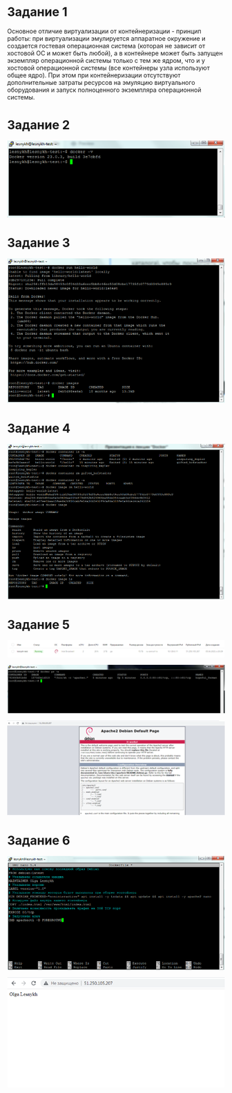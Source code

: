 # Задание 1
Основное отличие виртуализации от контейнеризации - принцип работы: при виртуализации эмулируется аппаратное окружение и создается гостевая операционная система (которая не зависит от хостовой ОС и может быть любой), а в контейнере может быть запущен экземпляр операционной системы только с тем же ядром, что и у хостовой операционной системы (все контейнеры узла используют общее ядро). При этом при контейнеризации отсутствуют дополнительные затраты ресурсов на эмуляцию виртуального оборудования и запуск полноценного экземпляра операционной системы.
# Задание 2
![](https://github.com/OlgaLesnykh/screenshots/blob/main/SVIRT_030.png)
# Задание 3
![](https://github.com/OlgaLesnykh/screenshots/blob/main/SVIRT_032.png)
# Задание 4
![](https://github.com/OlgaLesnykh/screenshots/blob/main/SVIRT_033.png)
# Задание 5
![](https://github.com/OlgaLesnykh/screenshots/blob/main/SVIRT_035.png)    
    
![](https://github.com/OlgaLesnykh/screenshots/blob/main/SVIRT_036.png)    
   
![](https://github.com/OlgaLesnykh/screenshots/blob/main/SVIRT_037.png)
# Задание 6
![](https://github.com/OlgaLesnykh/screenshots/blob/main/SVIRT_038.png)    
   
![](https://github.com/OlgaLesnykh/screenshots/blob/main/SVIRT_039.png)
